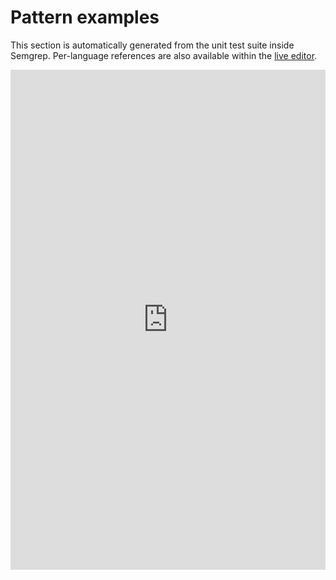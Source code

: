 # Pattern examples

This section is automatically generated from the unit test suite inside Semgrep. Per-language references are also available within the [live editor](https://semgrep.dev/editor).

<iframe src="https://semgrep.dev/embed/cheatsheet" scrolling="0" width="100%" height="800"  frameborder="0"></iframe>
